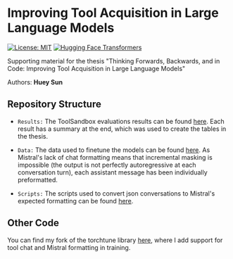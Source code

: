 Improving Tool Acquisition in Large Language Models
===

[![License: MIT](https://img.shields.io/badge/License-MIT-g.svg)](https://opensource.org/licenses/MIT)
[![Hugging Face Transformers](https://img.shields.io/badge/%F0%9F%A4%97-Transformers-blue)](https://github.com/huggingface/transformers)


Supporting material for the thesis "Thinking Forwards, Backwards, and in Code: Improving Tool Acquisition in Large Language Models"

Authors: **Huey Sun** 

## Repository Structure 

- `Results:` The ToolSandbox evaluations results can be found [here](/results/). Each result has a summary at the end, which was used to create the tables in the thesis. 

- `Data:` The data used to finetune the models can be found [here](/data/). As Mistral's lack of chat formatting means that incremental masking is impossible (the output is not perfectly autoregressive at each conversation turn), each assistant message has been individually preformatted.

- `Scripts:` The scripts used to convert json conversations to Mistral's expected formatting can be found [here](/scripts/).

## Other Code

You can find my fork of the torchtune library [here](https://github.com/itshuey/torchtune), where I add support for tool chat and Mistral formatting in training.
